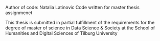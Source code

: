 Author of code: Natalia Latinovic
Code written for master thesis assignmenet

This thesis is submitted in partial fulfillment of the requirements for the degree of master of science in Data Science & Society at the School of Humanities and Digital Sciences of Tilburg University